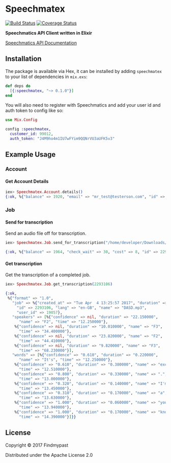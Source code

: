 # Speechmatex

[![Build Status](https://travis-ci.org/findmypast-oss/speechmatex.svg?branch=master)](https://travis-ci.org/findmypast-oss/speechmatex)
[![Coverage Status](https://coveralls.io/repos/github/findmypast-oss/speechmatex/badge.svg?branch=master)](https://coveralls.io/github/findmypast-oss/speechmatex?branch=master)

**Speechmatics API Client written in Elixir**

[Speechmatics API Documentation](https://app.speechmatics.com/api-details)

## Installation

The package is available via Hex, it can be installed by adding `speechmatex` to your list of dependencies in `mix.exs`:

```elixir
def deps do
  [{:speechmatex, "~> 0.1.0"}]
end
```

You will also need to register with Speechmatics and add your user id and auth token to config like so:

```elixir
use Mix.Config

config :speechmatex,
  customer_id: 99012,
  auth_token: "J4M9ho4m1IU7wFYim9QQNrVU3aUFK5v3"
```

## Example Usage

### Account

#### Get Account Details

```elixir
iex> Speechmatex.Account.details()
{:ok, %{"balance" => 1920, "email" => "mr_test@testerson.com", "id" => 43641}}
```

### Job

#### Send for transcription

Send an audio file off for transcription.

```elixir
iex> Speechmatex.Job.send_for_transcription("/home/developer/Downloads/example.mp3", "en-GB")

{:ok, %{"balance" => 1964, "check_wait" => 30, "cost" => 8, "id" => 2293106}}
```

#### Get transcription

Get the transcription of a completed job.

```elixir
iex> Speechmatex.Job.get_transcription(2293106)

{:ok,
 %{"format" => "1.0",
   "job" => %{"created_at" => "Tue Apr  4 13:25:57 2017", "duration" => 79,
     "id" => 2293106, "lang" => "en-GB", "name" => "DASD.mp3",
     "user_id" => 19057},
   "speakers" => [%{"confidence" => nil, "duration" => "22.150000",
      "name" => "F2", "time" => "12.250000"},
    %{"confidence" => nil, "duration" => "10.010000", "name" => "F3",
      "time" => "34.400000"},
    %{"confidence" => nil, "duration" => "23.820000", "name" => "F2",
      "time" => "44.410000"},
    %{"confidence" => nil, "duration" => "9.820000", "name" => "F3",
      "time" => "68.230000"}],
   "words" => [%{"confidence" => "0.610", "duration" => "0.220000",
      "name" => "It's", "time" => "12.250000"},
    %{"confidence" => "0.610", "duration" => "0.380000", "name" => "exciting",
      "time" => "12.510000"},
    %{"confidence" => "0.800", "duration" => "0.330000", "name" => ".",
      "time" => "13.000000"},
    %{"confidence" => "0.320", "duration" => "0.140000", "name" => "I'm",
      "time" => "13.450000"},
    %{"confidence" => "0.310", "duration" => "0.170000", "name" => "a",
      "time" => "13.630000"},
    %{"confidence" => "1.000", "duration" => "0.060000", "name" => "you",
      "time" => "13.940000"},
    %{"confidence" => "1.000", "duration" => "0.170000", "name" => "know",
      "time" => "14.390000"}]}}
```

## License

Copyright © 2017 Findmypast

Distributed under the Apache License 2.0
